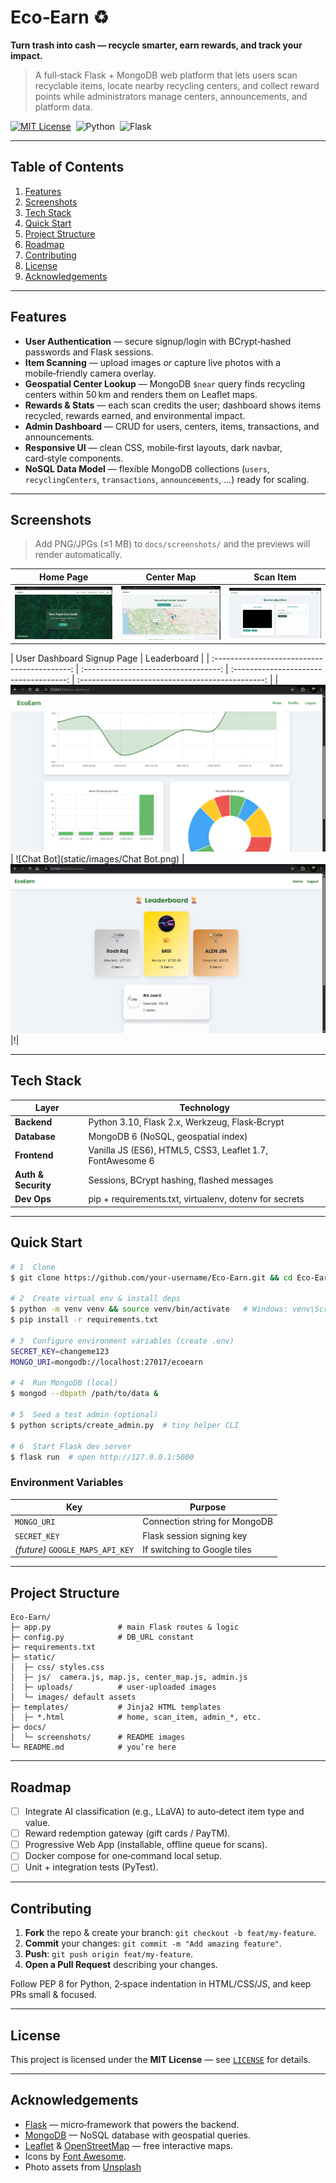 # Eco‑Earn ♻️

**Turn trash into cash — recycle smarter, earn rewards, and track your impact.**

> A full‑stack Flask + MongoDB web platform that lets users scan recyclable items, locate nearby recycling centers, and collect reward points while administrators manage centers, announcements, and platform data.

[![MIT License](https://img.shields.io/badge/license-MIT-brightgreen)](LICENSE)  ![Python](https://img.shields.io/badge/Python-3.10%2B-blue)  ![Flask](https://img.shields.io/badge/Flask-2.x-lightgrey)

---

## Table of Contents

1. [Features](#features)
2. [Screenshots](#screenshots)
3. [Tech Stack](#tech-stack)
4. [Quick Start](#quick-start)
5. [Project Structure](#project-structure)
6. [Roadmap](#roadmap)
7. [Contributing](#contributing)
8. [License](#license)
9. [Acknowledgements](#acknowledgements)

---

## Features

* **User Authentication** — secure signup/login with BCrypt‑hashed passwords and Flask sessions.
* **Item Scanning** — upload images *or* capture live photos with a mobile‑friendly camera overlay.
* **Geospatial Center Lookup** — MongoDB `$near` query finds recycling centers within 50 km and renders them on Leaflet maps.
* **Rewards & Stats** — each scan credits the user; dashboard shows items recycled, rewards earned, and environmental impact.
* **Admin Dashboard** — CRUD for users, centers, items, transactions, and announcements.
* **Responsive UI** — clean CSS, mobile‑first layouts, dark navbar, card‑style components.
* **NoSQL Data Model** — flexible MongoDB collections (`users`, `recyclingCenters`, `transactions`, `announcements`, …) ready for scaling.

---

## Screenshots

> Add PNG/JPGs (≤1 MB) to `docs/screenshots/` and the previews will render automatically.

|              Home Page             |                Center Map               |                Scan Item                |
| :--------------------------------: | :-------------------------------------: | :-------------------------------------: |
| ![Home](static/images/Home.png) | ![Map](static/images/Center_map.png) | ![Scan](static/images/Scan.png) |

|                User Dashboard                              Signup Page              |                    Leaderboard                   |
| :------------------------------------------: | :----------------------------------: | :------------------------------------: | :----------------------------------------------: |
| ![Dashboard](static/images/Dashboard.png) | ![Chat Bot](static/images/Chat Bot.png) | ![LeaderBoard](static/images/Leader-Board.png) |!|

---
## Tech Stack

| Layer               | Technology                                                |
| ------------------- | --------------------------------------------------------- |
| **Backend**         | Python 3.10, Flask 2.x, Werkzeug, Flask‑Bcrypt            |
| **Database**        | MongoDB 6 (NoSQL, geospatial index)                       |
| **Frontend**        | Vanilla JS (ES6), HTML5, CSS3, Leaflet 1.7, FontAwesome 6 |
| **Auth & Security** | Sessions, BCrypt hashing, flashed messages                |
| **Dev Ops**         | pip + requirements.txt, virtualenv, dotenv for secrets    |

---

## Quick Start

```bash
# 1  Clone
$ git clone https://github.com/your‑username/Eco‑Earn.git && cd Eco‑Earn

# 2  Create virtual env & install deps
$ python -m venv venv && source venv/bin/activate   # Windows: venv\Scripts\activate
$ pip install -r requirements.txt

# 3  Configure environment variables (create .env)
SECRET_KEY=changeme123
MONGO_URI=mongodb://localhost:27017/ecoearn

# 4  Run MongoDB (local)
$ mongod --dbpath /path/to/data &

# 5  Seed a test admin (optional)
$ python scripts/create_admin.py  # tiny helper CLI

# 6  Start Flask dev server
$ flask run  # open http://127.0.0.1:5000
```

### Environment Variables

| Key                              | Purpose                       |
| -------------------------------- | ----------------------------- |
| `MONGO_URI`                      | Connection string for MongoDB |
| `SECRET_KEY`                     | Flask session signing key     |
| *(future)* `GOOGLE_MAPS_API_KEY` | If switching to Google tiles  |

---

## Project Structure

```
Eco‑Earn/
├─ app.py               # main Flask routes & logic
├─ config.py            # DB_URL constant
├─ requirements.txt
├─ static/
│  ├─ css/ styles.css
│  ├─ js/  camera.js, map.js, center_map.js, admin.js
│  ├─ uploads/          # user‑uploaded images
│  └─ images/ default assets
├─ templates/           # Jinja2 HTML templates
│  ├─ *.html            # home, scan_item, admin_*, etc.
├─ docs/
│  └─ screenshots/      # README images
└─ README.md            # you’re here
```

---

## Roadmap

* [ ] Integrate AI classification (e.g., LLaVA) to auto‑detect item type and value.
* [ ] Reward redemption gateway (gift cards / PayTM).
* [ ] Progressive Web App (installable, offline queue for scans).
* [ ] Docker compose for one‑command local setup.
* [ ] Unit + integration tests (PyTest).

---

## Contributing

1. **Fork** the repo & create your branch: `git checkout -b feat/my‑feature`.
2. **Commit** your changes: `git commit -m "Add amazing feature"`.
3. **Push**: `git push origin feat/my‑feature`.
4. **Open a Pull Request** describing your changes.

Follow PEP 8 for Python, 2‑space indentation in HTML/CSS/JS, and keep PRs small & focused.

---

## License

This project is licensed under the **MIT License** — see [`LICENSE`](LICENSE) for details.

---

## Acknowledgements

* [Flask](https://flask.palletsprojects.com/) — micro‑framework that powers the backend.
* [MongoDB](https://www.mongodb.com/) — NoSQL database with geospatial queries.
* [Leaflet](https://leafletjs.com/) & [OpenStreetMap](https://www.openstreetmap.org/) — free interactive maps.
* Icons by [Font Awesome](https://fontawesome.com/).
* Photo assets from [Unsplash](https://unsplash.com/)
